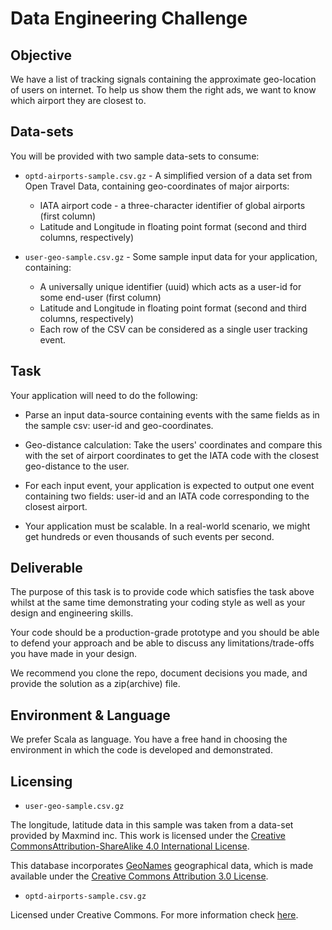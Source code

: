 # Data Engineering Challenge

## Objective

We have a list of tracking signals containing the approximate geo-location of users on internet. 
To help us show them the right ads, we want to know which airport they are closest to.

## Data-sets

You will be provided with two sample data-sets to consume:

* `optd-airports-sample.csv.gz` - A simplified version of a data set from Open Travel Data, containing geo-coordinates 
of major airports:
    * IATA airport code - a three-character identifier of global airports (first column)
    * Latitude and Longitude in floating point format (second and third columns, respectively)

* `user-geo-sample.csv.gz` - Some sample input data for your application, containing:
    * A universally unique identifier (uuid) which acts as a user-id for some end-user (first column)
    * Latitude and Longitude in floating point format (second and third columns, respectively)
    * Each row of the CSV can be considered as a single user tracking event.

## Task

Your application will need to do the following:
  
* Parse an input data-source containing events with the same fields as in the sample csv: user-id and geo-coordinates.

* Geo-distance calculation: Take the users' coordinates and compare this with the set of airport coordinates to get the
  IATA code with the closest geo-distance to the user.

* For each input event, your application is expected to output one event containing two fields: 
  user-id and an IATA code corresponding to the closest airport.

* Your application must be scalable. 
  In a real-world scenario, we might get hundreds or even thousands of such events per second.

## Deliverable 

The purpose of this task is to provide code which satisfies the task above whilst at the same time demonstrating your 
coding style as well as your design and engineering skills.

Your code should be a production-grade prototype and you should be able to defend your approach and be able to discuss 
any limitations/trade-offs you have made in your design.

We recommend you clone the repo, document decisions you made, and provide the solution as a zip(archive) file.

## Environment & Language

We prefer Scala as language. 
You have a free hand in choosing the environment in which the code is developed and demonstrated.

## Licensing 

* `user-geo-sample.csv.gz`

The longitude, latitude data in this sample was taken from a data-set provided by Maxmind inc.
This work is licensed under the [Creative CommonsAttribution-ShareAlike 4.0 International License](http://creativecommons.org/licenses/by-sa/4.0/).

This database incorporates [GeoNames](http://www.geonames.org) geographical data, which is made available under the 
[Creative Commons Attribution 3.0 License](http://www.creativecommons.org/licenses/by/3.0/us/).

* `optd-airports-sample.csv.gz`

Licensed under Creative Commons. For more information check [here](https://github.com/opentraveldata/optd/blob/trunk/LICENSE).
